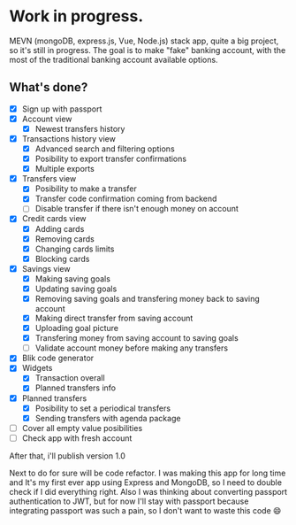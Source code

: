 # Work in progress.

MEVN (mongoDB, express.js, Vue, Node.js) stack app, quite a big project, so it's still in progress. The goal is to make "fake" banking account, with the most of the traditional banking account available options.

## What's done?

- [x] Sign up with passport
- [x] Account view 
	- [x] Newest transfers history
- [x] Transactions history view
	- [x] Advanced search and filtering options
	- [x] Posibility to export transfer confirmations
	- [x] Multiple exports
- [x] Transfers view
	- [x] Posibility to make a transfer
	- [x]  Transfer code confirmation coming from backend
	- [ ] Disable transfer if there isn't enough money on account  
- [x] Credit cards view
	- [x] Adding cards
	- [x] Removing cards
	- [x] Changing cards limits
	- [x] Blocking cards
- [x] Savings view
	- [x] Making saving goals
	- [x] Updating saving goals
	- [x] Removing saving goals and transfering money back to saving account
	- [x] Making direct transfer from saving account
	- [x] Uploading goal picture
	- [x] Transfering money from saving account to saving goals
	- [ ]  Validate account money before making any transfers
- [x] Blik code generator
- [x] Widgets
	- [x] Transaction overall
	- [x] Planned transfers info
- [x] Planned transfers
	- [x] Posibility to set a periodical transfers
	- [x] Sending transfers with agenda package
- [ ]  Cover all empty value posibilities
- [ ] Check app with fresh account

After that, i'll publish version 1.0

Next to do for sure will be code refactor. I was making this app for long time and It's my first ever app using Express and MongoDB, so I need to double check if I did everything right. Also I was thinking about converting passport authentication to JWT, but for now I'll stay with passport because integrating passport was such a pain, so I don't want to waste this code :smile:
